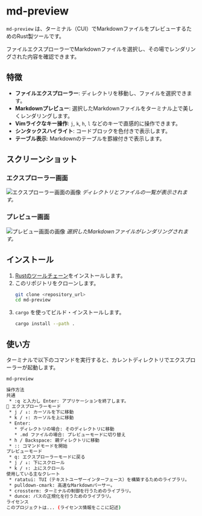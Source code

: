 # md-preview

`md-preview` は、ターミナル（CUI）でMarkdownファイルをプレビューするためのRust製ツールです。

ファイルエクスプローラーでMarkdownファイルを選択し、その場でレンダリングされた内容を確認できます。

## 特徴

-   **ファイルエクスプローラー**: ディレクトリを移動し、ファイルを選択できます。
-   **Markdownプレビュー**: 選択したMarkdownファイルをターミナル上で美しくレンダリングします。
-   **Vimライクなキー操作**: `j`, `k`, `h`, `l` などのキーで直感的に操作できます。
-   **シンタックスハイライト**: コードブロックを色付きで表示します。
-   **テーブル表示**: Markdownのテーブルを罫線付きで表示します。

## スクリーンショット

### エクスプローラー画面
![エクスプローラー画面の画像](https://placehold.co/600x400/2d3748/ffffff?text=Explorer+View)
*ディレクトリとファイルの一覧が表示されます。*

### プレビュー画面
![プレビュー画面の画像](https://placehold.co/600x400/1a202c/ffffff?text=Preview+View)
*選択したMarkdownファイルがレンダリングされます。*


## インストール

1.  [Rustのツールチェーン](https://www.rust-lang.org/tools/install)をインストールします。
2.  このリポジトリをクローンします。
    ```bash
    git clone <repository_url>
    cd md-preview
    ```
3.  `cargo` を使ってビルド・インストールします。
    ```bash
    cargo install --path .
    ```

## 使い方

ターミナルで以下のコマンドを実行すると、カレントディレクトリでエクスプローラーが起動します。

```bash
md-preview

操作方法
共通
 * :q と入力し Enter: アプリケーションを終了します。
📂 エクスプローラーモード
 * j / ↓: カーソルを下に移動
 * k / ↑: カーソルを上に移動
 * Enter:
   * ディレクトリの場合: そのディレクトリに移動
   * .md ファイルの場合: プレビューモードに切り替え
 * h / Backspace: 親ディレクトリに移動
 * :: コマンドモードを開始
プレビューモード
 * q: エクスプローラーモードに戻る
 * j / ↓: 下にスクロール
 * k / ↑: 上にスクロール
使用している主なクレート
 * ratatui: TUI（テキストユーザーインターフェース）を構築するためのライブラリ。
 * pulldown-cmark: 高速なMarkdownパーサー。
 * crossterm: ターミナルの制御を行うためのライブラリ。
 * dunce: パスの正規化を行うためのライブラリ。
ライセンス
このプロジェクトは... (ライセンス情報をここに記述)